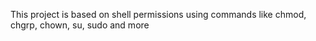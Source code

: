 This project is based on shell permissions using commands like chmod, chgrp, chown, su, sudo and more
